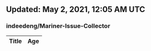 ## Updated: May 2, 2021, 12:05 AM UTC


### indeedeng/Mariner-Issue-Collector
|**Title**|**Age**|
|:----|:----|